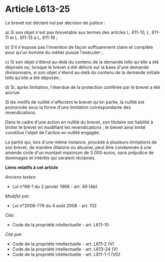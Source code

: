 # Article L613-25

Le brevet est déclaré nul par décision de justice : 

a) Si son objet n'est pas brevetable aux termes des articles L. 611-10, L. 611-11 et L. 611-13 à L. 611-19 ;

b) S'il n'expose pas l'invention de façon suffisamment claire et complète pour qu'un homme du métier puisse l'exécuter ; 

c) Si son objet s'étend au-delà du contenu de la demande telle qu'elle a été déposée ou, lorsque le brevet a été délivré sur
la base d'une demande divisionnaire, si son objet s'étend au-delà du contenu de la demande initiale telle qu'elle a été
déposée ; 

d) Si, après limitation, l'étendue de la protection conférée par le brevet a été accrue. 

Si les motifs de nullité n'affectent le brevet qu'en partie, la nullité est prononcée sous la forme d'une limitation
correspondante des revendications. 

Dans le cadre d'une action en nullité du brevet, son titulaire est habilité à limiter le brevet en modifiant les
revendications ; le brevet ainsi limité constitue l'objet de l'action en nullité engagée. 

La partie qui, lors d'une même instance, procède à plusieurs limitations de son brevet, de manière dilatoire ou abusive, peut
être condamnée à une amende civile d'un montant maximum de 3 000 euros, sans préjudice de dommages et intérêts qui seraient
réclamés.

**Liens relatifs à cet article**

_Anciens textes_:

  - Loi n°68-1 du 2 janvier 1968 - art. 49 (Ab)

_Modifié par_:

  - Loi n°2008-776 du 4 août 2008 - art. 132

_Cite_:

  - Code de la propriété intellectuelle - art. L611-10

_Cité par_:

  - Code de la propriété intellectuelle - art. L611-2 (V)
  - Code de la propriété intellectuelle - art. L613-24 (V)
  - Code de la propriété intellectuelle - art. L811-1-1 (VD)
